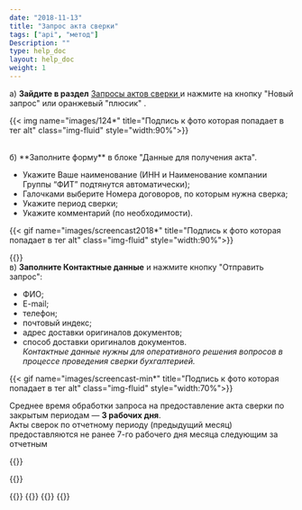 ```yaml
---
date: "2018-11-13"
title: "Запрос акта сверки"
tags: ["api", "метод"]
Description: ""
type: help_doc
layout: help_doc
weight: 1
---
```


а) **Зайдите в раздел** <a href="https://my.fesco.com/archive/reconciliation-report-requests" target="_blank">Запросы актов сверки </a> и нажмите на кнопку "Новый запрос" или оранжевый "плюсик" .

{{< img name="images/124*" title="Подпись к фото которая попадает в тег alt" class="img-fluid" style="width:90%">}} 

<br/>
б) **Заполните форму** в блоке "Данные для получения акта".
<br/>

* Укажите Ваше наименование (ИНН и Наименование компании Группы “ФИТ” подтянутся автоматически);
* Галочками выберите Номера договоров, по которым нужна сверка;
* Укажите период сверки;
* Укажите комментарий (по необходимости). 

{{< gif name="images/screencast2018*" title="Подпись к фото которая попадает в тег alt" class="img-fluid" style="width:90%">}}

{{<alert icon="info-circle" color="alert1-light" text="В случае необходимости предварительной сверки (обмен документами по электронной почте без последующей отправки оригиналов документов) – пожалуйста, укажите соответствующий комментарий." close="false">}}
<br/>
в) **Заполните Контактные данные** и нажмите кнопку "Отправить запрос": <br/>


* ФИО;
* E-mail;
* телефон;
* почтовый индекс; 
* адрес доставки оригиналов документов;
* способ доставки оригиналов документов. <br/>
*Контактные данные нужны для оперативного решения вопросов в процессе проведения сверки бухгалтерией.*

{{< gif name="images/screencast-min*" title="Подпись к фото которая попадает в тег alt" class="img-fluid" style="width:70%">}}
<br/>

<div class="pixxett-alert pixxett-alert-icon alert11-light">
  <i class="fa fa-clock-o"></i>Среднее время обработки запроса на предоставление акта сверки по закрытым периодам — <b>3 рабочих дня</b>. <br/> Акты сверок по отчетному периоду (предыдущий месяц) предоставляются не ранее 7-го рабочего дня месяца следующим за отчетным
</div>


{{<alert icon="exclamation-triangle" color="alert6-light" text="Если вы не получили документ по e-mail в течение 5 рабочих дней — пожалуйста, свяжитесь с нами повторно." close="false">}}

{{<isHelpful>}}


{{<seeAlso>}}
    {{<seeAlsoItem link="/elar/duplicated_documents_requests/" text="Как подать запрос на дубликаты документов">}}
    {{<seeAlsoItem link="/elar/archive_zip/" text="Как выгрузить документы архивом">}}
{{</seeAlso>}}

